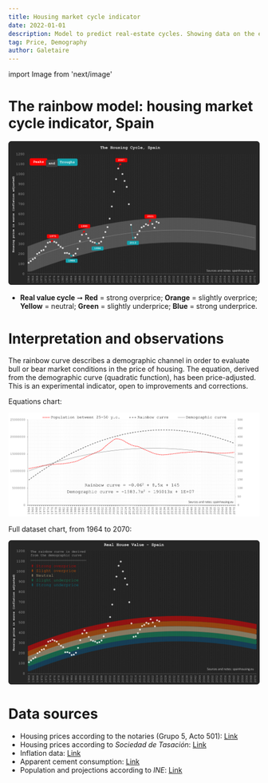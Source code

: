 ```yaml
---
title: Housing market cycle indicator
date: 2022-01-01
description: Model to predict real-estate cycles. Showing data on the evolution of housing prices (inflation-adjusted), crossed with the demographic curve (rainbow).
tag: Price, Demography
author: Galetaire
---
```


import Image from 'next/image'

# The rainbow model: housing market cycle indicator, Spain

![Reload chart](/images/rainbow.png)

- **Real value cycle** ➞ **Red** = strong overprice; **Orange** = slightly overprice; **Yellow** = neutral; **Green** = slightly underprice; **Blue** = strong underprice.

# Interpretation and observations

The rainbow curve describes a demographic channel in order to evaluate bull or bear market conditions in the price of housing. The equation, derived from the demographic curve (quadratic function), has been price-adjusted. This is an experimental indicator, open to improvements and corrections.

Equations chart:

![Reload chart](/images/rainbowsource.png)

Full dataset chart, from 1964 to 2070:

![Reload chart](/images/rainbowmax.png)

# Data sources

- Housing prices according to the notaries (Grupo 5, Acto 501): [Link](http://www.notariado.org/liferay/web/cien/estadisticas-al-completo)
- Housing prices according to _Sociedad de Tasación_: [Link](https://www.st-tasacion.es/informe-de-tendencias-digital/)
- Inflation data: [Link](https://www.inflation.eu/en/inflation-rates/spain/historic-inflation/cpi-inflation-spain.aspx)
- Apparent cement consumption: [Link](https://tematicas.org/sintesis-economica/indicadores-de-produccion-y-demanda-nacional/consumo-aparente-de-cemento/)
- Population and projections according to _INE_: [Link](https://www.ine.es/dyngs/INEbase/en/operacion.htm?c=Estadistica_C&cid=1254736176953&menu=resultados&idp=1254735572981)
